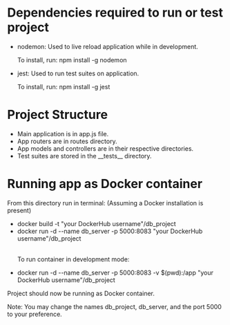 # Dependencies required to run or test project
<ul>
    <li>nodemon: Used to live reload application while in development.</li>
    <p>To install, run: npm install -g nodemon</p>
    <li>jest: Used to run test suites on application.</li>
    <p>To install, run: npm install -g jest</p>
</ul>

# Project Structure
<ul>
    <li>Main application is in app.js file.</li>
    <li>App routers are in routes directory.</li>
    <li>App models and controllers are in their respective directories.</li>
    <li>Test suites are stored in the __tests__ directory.</li>
</ul>

# Running app as Docker container
<span>From this directory run in terminal: (Assuming a Docker installation is present)</span>
<ul>
    <li>docker build -t "your DockerHub username"/db_project</li>
    <li>docker run -d --name db_server -p 5000:8083 "your DockerHub username"/db_project</li><br>
    <p>To run container in development mode:</p>
    <li>docker run -d --name db_server -p 5000:8083 -v $(pwd):/app "your DockerHub username"/db_project</li>
</ul>
<p>Project should now be running as Docker container.</p>
<p>Note: You may change the names db_project, db_server, and the port 5000 to your preference.</p> 